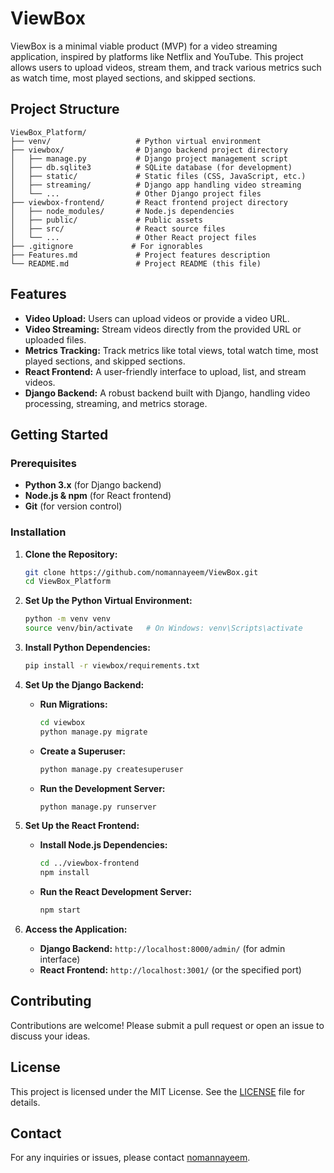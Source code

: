 
# ViewBox

ViewBox is a minimal viable product (MVP) for a video streaming application, inspired by platforms like Netflix and YouTube. This project allows users to upload videos, stream them, and track various metrics such as watch time, most played sections, and skipped sections.

## Project Structure

```
ViewBox_Platform/
├── venv/                   # Python virtual environment
├── viewbox/                # Django backend project directory
│   ├── manage.py           # Django project management script
│   ├── db.sqlite3          # SQLite database (for development)
│   ├── static/             # Static files (CSS, JavaScript, etc.)
│   ├── streaming/          # Django app handling video streaming
│   └── ...                 # Other Django project files
├── viewbox-frontend/       # React frontend project directory
│   ├── node_modules/       # Node.js dependencies
│   ├── public/             # Public assets
│   ├── src/                # React source files
│   └── ...                 # Other React project files
├── .gitignore             # For ignorables
├── Features.md             # Project features description
└── README.md               # Project README (this file)
```

## Features

- **Video Upload:** Users can upload videos or provide a video URL.
- **Video Streaming:** Stream videos directly from the provided URL or uploaded files.
- **Metrics Tracking:** Track metrics like total views, total watch time, most played sections, and skipped sections.
- **React Frontend:** A user-friendly interface to upload, list, and stream videos.
- **Django Backend:** A robust backend built with Django, handling video processing, streaming, and metrics storage.

## Getting Started

### Prerequisites

- **Python 3.x** (for Django backend)
- **Node.js & npm** (for React frontend)
- **Git** (for version control)

### Installation

1. **Clone the Repository:**

   ```bash
   git clone https://github.com/nomannayeem/ViewBox.git
   cd ViewBox_Platform
   ```

2. **Set Up the Python Virtual Environment:**

   ```bash
   python -m venv venv
   source venv/bin/activate   # On Windows: venv\Scripts\activate
   ```

3. **Install Python Dependencies:**

   ```bash
   pip install -r viewbox/requirements.txt
   ```

4. **Set Up the Django Backend:**

   - **Run Migrations:**

     ```bash
     cd viewbox
     python manage.py migrate
     ```

   - **Create a Superuser:**

     ```bash
     python manage.py createsuperuser
     ```

   - **Run the Development Server:**

     ```bash
     python manage.py runserver
     ```

5. **Set Up the React Frontend:**

   - **Install Node.js Dependencies:**

     ```bash
     cd ../viewbox-frontend
     npm install
     ```

   - **Run the React Development Server:**

     ```bash
     npm start
     ```

6. **Access the Application:**

   - **Django Backend:** `http://localhost:8000/admin/` (for admin interface)
   - **React Frontend:** `http://localhost:3001/` (or the specified port)

## Contributing

Contributions are welcome! Please submit a pull request or open an issue to discuss your ideas.

## License

This project is licensed under the MIT License. See the [LICENSE](LICENSE) file for details.

## Contact

For any inquiries or issues, please contact [nomannayeem](https://github.com/nomannayeem/).
